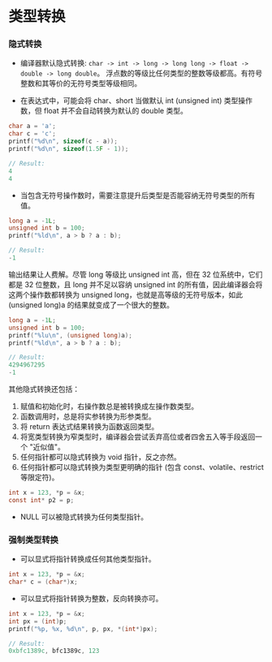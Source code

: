 类型转换
===

### 隐式转换

- 编译器默认隐式转换: `char -> int -> long -> long long -> float -> double -> long double`。
浮点数的等级比任何类型的整数等级都高。有符号整数和其等价的无符号类型等级相同。

- 在表达式中，可能会将 char、short 当做默认 int (unsigned int) 类型操作数，但 float 并不会自动转换为默认的 double 类型。

```c
char a = 'a';
char c = 'c';
printf("%d\n", sizeof(c - a));
printf("%d\n", sizeof(1.5F - 1));

// Result:
4
4
```

- 当包含无符号操作数时，需要注意提升后类型是否能容纳无符号类型的所有值。

```c
long a = -1L;
unsigned int b = 100;
printf("%ld\n", a > b ? a : b);

// Result:
-1
```
输出结果让人费解。尽管 long 等级比 unsigned int 高，但在 32 位系统中，它们都是 32 位整数，且 long 并不足以容纳 unsigned int 的所有值，因此编译器会将这两个操作数都转换为 unsigned long，也就是高等级的无符号版本，如此 (unsigned long)a 的结果就变成了一个很大的整数。

```c
long a = -1L;
unsigned int b = 100;
printf("%lu\n", (unsigned long)a);
printf("%ld\n", a > b ? a : b);

// Result:
4294967295
-1
```

其他隐式转换还包括：

1. 赋值和初始化时，右操作数总是被转换成左操作数类型。
2. 函数调用时，总是将实参转换为形参类型。
3. 将 return 表达式结果转换为函数返回类型。
4. 将宽类型转换为窄类型时，编译器会尝试丢弃高位或者四舍五入等手段返回一个 "近似值"。
5. 任何指针都可以隐式转换为 void 指针，反之亦然。
6. 任何指针都可以隐式转换为类型更明确的指针 (包含 const、volatile、restrict 等限定符)。

```c
int x = 123, *p = &x;
const int* p2 = p;
```
- NULL 可以被隐式转换为任何类型指针。

### 强制类型转换

- 可以显式将指针转换成任何其他类型指针。

```c
int x = 123, *p = &x;
char* c = (char*)x;
```
- 可以显式将指针转换为整数，反向转换亦可。

```c
int x = 123, *p = &x;
int px = (int)p;
printf("%p, %x, %d\n", p, px, *(int*)px);

// Result:
0xbfc1389c, bfc1389c, 123
```
